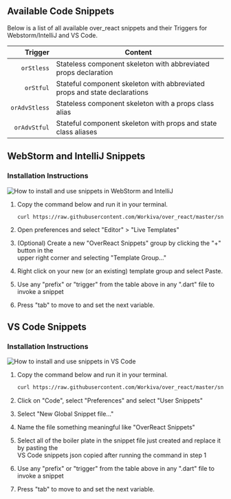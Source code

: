 ## Available Code Snippets

Below is a list of all available over_react snippets and their Triggers for Webstorm/IntelliJ and VS Code. 

| Trigger | Content |
| -------: | ------- |
| `orStless`  |  Stateless component skeleton with abbreviated props declaration |
| `orStful`  | Stateful component skeleton with abbreviated props and state declarations |
| `orAdvStless`   | Stateless component skeleton with a props class alias|
| `orAdvStful`   | Stateful component skeleton with props and state class aliases|

## WebStorm and IntelliJ Snippets

### Installation Instructions

<img src="webstorm_intelliJ.gif" alt="How to install and use snippets in WebStorm and IntelliJ"/><br>

1. Copy the command below and run it in your terminal.

   ```bash
   curl https://raw.githubusercontent.com/Workiva/over_react/master/snippets/snippets.xml | pbcopy
   ```
   
2. Open preferences and select "Editor" > "Live Templates"
3. (Optional) Create a new "OverReact Snippets" group by clicking the "+" button in the<br> 
   upper right corner and selecting "Template Group..."
4. Right click on your new (or an existing) template group and select Paste.
5. Use any "prefix" or "trigger" from the table above in any ".dart" file to invoke a snippet
6. Press "tab" to move to and set the next variable.

## VS Code Snippets

### Installation Instructions

<img src="vs_code.gif" alt="How to install and use snippets in VS Code"/><br>

1. Copy the command below and run it in your terminal.

    ```bash
    curl https://raw.githubusercontent.com/Workiva/over_react/master/snippets/snippets.json | pbcopy
    ```

2. Click on "Code", select "Preferences" and select "User Snippets"
3. Select "New Global Snippet file..."
4. Name the file something meaningful like "OverReact Snippets"
5. Select all of the boiler plate in the snippet file just created and replace it by pasting the<br>
   VS Code snippets json copied after running the command in step 1
6. Use any "prefix" or "trigger" from the table above in any ".dart" file to invoke a snippet
7. Press "tab" to move to and set the next variable.
